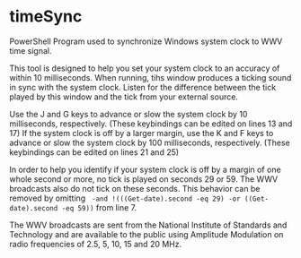 # timeSync
PowerShell Program used to synchronize Windows system clock to WWV time signal.

This tool is designed to help you set your system clock to an accuracy of within 10 milliseconds.  When running, tihs window produces a ticking sound in sync with the system clock.  Listen for the difference between the tick played by this window and the tick from your external source.

Use the J and G keys to advance or slow the system clock by 10 milliseconds, respectively. (These keybindings can be edited on lines 13 and 17)
If the system clock is off by a larger margin, use the K and F keys to advance or slow the system clock by 100 milliseconds, respectively. (These keybindings can be edited on lines 21 and 25)

In order to help you identify if your system clock is off by a margin of one whole second or more, no tick is played on seconds 29 or 59.  The WWV broadcasts also do not tick on these seconds.  This behavior can be removed by omitting ` -and !(((Get-date).second -eq 29) -or ((Get-date).second -eq 59))` from line 7.

The WWV broadcasts are sent from the National Institute of Standards and Technology and are available to the public using Amplitude Modulation on radio frequencies of 2.5, 5, 10, 15 and 20 MHz.
